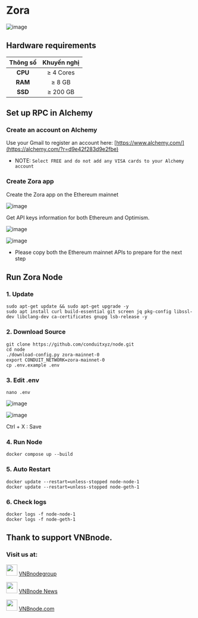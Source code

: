 # Zora

![image](https://github.com/vnbnode/VNBnode-Guides/assets/76662222/6b929509-36ce-4a08-95cc-664555bafce5)

## Hardware requirements

|   Thông số  |        Khuyến nghị        |
| :---------: | :-----------------------: |
|   **CPU**   |        ≥ 4 Cores          |
|   **RAM**   |        ≥ 8 GB             |
|   **SSD**   |        ≥ 200 GB           |

## Set up RPC in Alchemy
### Create an account on Alchemy
Use your Gmail to register an account here: [https://www.alchemy.com/](https://alchemy.com/?r=d9e42f283d9e2fbe)
- NOTE: `Select FREE and do not add any VISA cards to your Alchemy account`
### Create Zora app
Create the Zora app on the Ethereum mainnet

![image](https://github.com/vnbnode/VNBnode-Guides/assets/76662222/7fd3e7ad-f373-4a41-bade-566c76dfd7db)


Get API keys information for both Ethereum and Optimism.

![image](https://github.com/vnbnode/VNBnode-Guides/assets/76662222/5b09e0a2-3651-4bd3-9e05-44c80d8f3239)

![image](https://github.com/vnbnode/VNBnode-Guides/assets/76662222/88c369ad-5bc6-48bd-91ed-8363970fe293)

- Please copy both the Ethereum mainnet APIs to prepare for the next step
## Run Zora Node
### 1. Update
```
sudo apt-get update && sudo apt-get upgrade -y
sudo apt install curl build-essential git screen jq pkg-config libssl-dev libclang-dev ca-certificates gnupg lsb-release -y
```
### 2. Download Source
```
git clone https://github.com/conduitxyz/node.git 
cd node
./download-config.py zora-mainnet-0
export CONDUIT_NETWORK=zora-mainnet-0
cp .env.example .env 
```
### 3. Edit .env
```
nano .env
```

![image](https://github.com/vnbnode/VNBnode-Guides/assets/76662222/14852f3c-3a5d-492a-836a-186844460fb0)

![image](https://github.com/vnbnode/VNBnode-Guides/assets/76662222/1e8a1366-b585-4553-9854-19e5f886c05b)

Ctrl + X : Save

### 4. Run Node
```
docker compose up --build
```
### 5. Auto Restart
```
docker update --restart=unless-stopped node-node-1
docker update --restart=unless-stopped node-geth-1
```
### 6. Check logs
```
docker logs -f node-node-1
docker logs -f node-geth-1
```
## Thank to support VNBnode.
### Visit us at:

<img src="https://user-images.githubusercontent.com/50621007/183283867-56b4d69f-bc6e-4939-b00a-72aa019d1aea.png" width="30"/> <a href="https://t.me/VNBnodegroup" target="_blank">VNBnodegroup</a>

<img src="https://user-images.githubusercontent.com/50621007/183283867-56b4d69f-bc6e-4939-b00a-72aa019d1aea.png" width="30"/> <a href="https://t.me/Vnbnode" target="_blank">VNBnode News</a>

<img src="https://github.com/vnbnode/binaries/blob/main/Logo/VNBnode.jpg" width="30"/> <a href="https://VNBnode.com" target="_blank">VNBnode.com</a>
